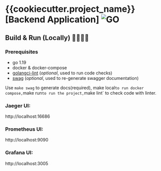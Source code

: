 # {{cookiecutter.project_name}} [Backend Application] ![GO][go-badge]

[go-badge]: https://img.shields.io/badge/Go-v1.19-blue

## Build & Run (Locally) 🙌👨‍💻🚀
### Prerequisites
- go 1.19
- docker & docker-compose
- [golangci-lint](https://github.com/golangci/golangci-lint) (<i>optional</i>, used to run code checks)
- [swag](https://github.com/swaggo/swag) (<i>optional</i>, used to re-generate swagger documentation)

Use `make swag` to generate docs(required), make local` to run docker compose, `make run` to run the project, `make lint` to check code with linter.



### Jaeger UI:

http://localhost:16686

### Prometheus UI:

http://localhost:9090

### Grafana UI:

http://localhost:3005
